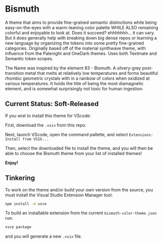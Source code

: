 # Bismuth

A theme that aims to provide fine-grained semantic distinctions while being easy-on-the-eyes with a warm-leaning color palette WHILE ALSO remaining colorful and enjoyable to look at. Does it succeed? ehhhhhhh... it can vary. But it does generally help with breaking down big dense repos or learning a new language by organizing the tokens into some pretty fine-grained categories. Originally based off of the material synthwave theme, with influence from the Palenight and OneDark themes. Uses both Textmate and Semantic token scopes.

The Name was inspired by the element 83 - Bismuth. A silvery-grey post-transition metal that melts at relatively low temperatures and forms beautiful rhombic geometric crystals with in a rainbow of colors when oxidized at various temperatures. It holds the title of being the most diamagnetic element, and is somewhat surprisingly not toxic for human ingestion.

## Current Status: Soft-Released

If you wist to install this theme for VScode:

First, download the `.vsix` from this repo.

Next, launch VScode, open the command pallette, and select `Extensions: Install from VSIX...`

Then, select the downloaded file to install the theme, and you will then be able to choose the Bismuth theme from your list of installed themes!

**Enjoy!**

## Tinkering

To work on the theme and/or build your own version from the source, you must install the Visual Studio Extension Manager tool:

```sh
npm install -d vsce
```

To build an installable extension from the current `bismuth-color-theme.json` run:

```sh
vsce package
```

and you will generate a new `.vsix` file.